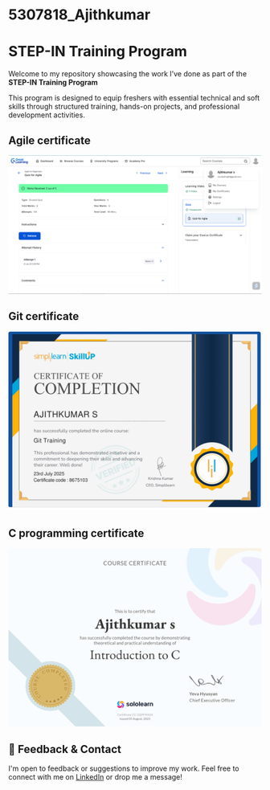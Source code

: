 # 5307818_Ajithkumar

# STEP-IN Training Program   
      
Welcome to my repository showcasing the work I’ve done as part of the **STEP-IN Training Program** 

This program is designed to equip freshers with essential technical and soft skills through structured training, hands-on projects, and professional development activities.
        
## Agile certificate


![Agile Certificate](https://github.com/cloudwith-ajith/5307818_Ajithkumar/blob/main/Week1-SDLC/certificate/Screenshot%202025-07-21%20204853.png)


## Git certificate

![Git certificate](https://github.com/cloudwith-ajith/5307818_Ajithkumar/blob/main/Week2-GIT/certificate/GITCOURSE1_page-0001.jpg)


## C programming certificate

![C programming certificate](https://github.com/cloudwith-ajith/5307818_Ajithkumar/blob/main/Week4-Cprogram/Certificate/e3352df0-9b5e-45c1-92f9-837bf22d5d50.png)

## 💬 Feedback & Contact

I'm open to feedback or suggestions to improve my work. Feel free to connect with me on [LinkedIn](https://www.linkedin.com/in/cloudwithajith) or drop me a message!
   
